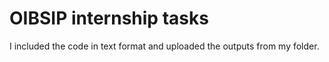 # OIBSIP internship tasks
I included the code in text format and uploaded the outputs from my folder.
